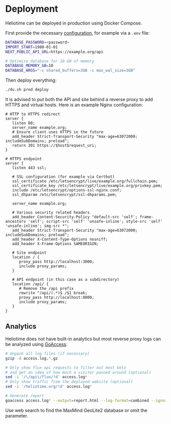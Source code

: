# Deployment

Heliotime can be deployed in production using Docker Compose.

First provide the necessary [configuration](../README.md#configuration), for example via a `.env` file:

```sh
DATABASE_PASSWORD=<password>
IMPORT_START=1980-01-01
NEXT_PUBLIC_API_URL=https://example.org/api

# Optimize database for 10 GB of memory
DATABASE_MEMORY_GB=10
DATABASE_ARGS="-c shared_buffers=3GB -c max_wal_size=3GB"
```

Then deploy everything:

```sh
./du.sh prod deploy
```

It is advised to put both the API and site behind a reverse proxy to add HTTPS and virtual hosts. Here is an example Nginx configuration:

```nginx
# HTTP to HTTPS redirect
server {
   listen 80;
   server_name example.org;
   # Ensure client uses HTTPS in the future
   add_header Strict-Transport-Security "max-age=63072000; includeSubDomains; preload";
   return 301 https://$host$request_uri;
}

# HTTPS endpoint
server {
   listen 443 ssl;
   
   # SSL configuration (for example via Certbot)
   ssl_certificate /etc/letsencrypt/live/example.org/fullchain.pem;
   ssl_certificate_key /etc/letsencrypt/live/example.org/privkey.pem;
   include /etc/letsencrypt/options-ssl-nginx.conf;
   ssl_dhparam /etc/letsencrypt/ssl-dhparams.pem;

   server_name example.org;
   
   # Various security related headers
   add_header Content-Security-Policy "default-src 'self'; frame-ancestors 'self'; script-src 'self' 'unsafe-inline'; style-src 'self' 'unsafe-inline'; img-src *";
   add_header Strict-Transport-Security "max-age=63072000; includeSubDomains; preload";
   add_header X-Content-Type-Options nosniff;
   add_header X-Frame-Options SAMEORIGIN;

   # Site endpoint
   location / {
      proxy_pass http://localhost:3000;
      include proxy_params;
   }

   # API endpoint (in this case as a subdirectory)
   location /api/ {
      # Remove the /api prefix
      rewrite ^/api/(.*)$ /$1 break;
      proxy_pass http://localhost:8000;
      include proxy_params;
   }
}
```

## Analytics

Heliotime does not have built-in analytics but most reverse proxy logs can be analyzed using [GoAccess](https://goaccess.io/):

```sh
# Unpack all log files (if necessary)
gzip -d access.log.*.gz

# Only show flux api requests to filter out most bots 
# and get an idea of how much a visitor panned around (optional)
sed -i '/\/api\/flux/!d' access.log*
# Only show traffic from the deployed website (optional)
sed -i '/heliotime.org/!d' access.log*

# Generate report
goaccess access.log* --output=report.html --log-format=combined --ignore-crawlers --geoip-database="/path/to/GeoLite2-Country.mmdb" --geoip-database="/path/to/GeoLite2-City.mmdb" --geoip-database="/path/to/GeoLite2-ASN.mmdb" 
```

Use web search to find the MaxMind GeoLite2 database or omit the parameter.
